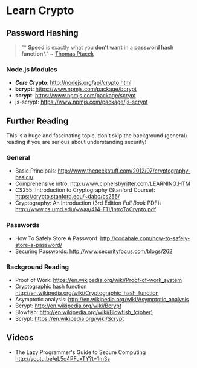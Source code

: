 # Learn Crypto



## Password Hashing

> "* **Speed** is exactly what you **don’t want** in a **password hash function***."
~ [Thomas Ptacek](http://amzn.to/cthr46)

### Node.js Modules

+ ***Core*** **Crypto**: http://nodejs.org/api/crypto.html
+ **bcrypt**: https://www.npmjs.com/package/bcrypt
+ **scrypt**: https://www.npmjs.com/package/scrypt
+ js-scrypt: https://www.npmjs.com/package/js-scrypt


## Further Reading

This is a huge and fascinating topic,
don't skip the background (general) reading
if you are serious about understanding security!

### General

+ Basic Principals:
http://www.thegeekstuff.com/2012/07/cryptography-basics/
+ Comprehensive intro:
http://www.ciphersbyritter.com/LEARNING.HTM
+ CS255: Introduction to Cryptography (Stanford Course):
https://crypto.stanford.edu/~dabo/cs255/
+ Cryptography: An Introduction
(3rd Edition *Full Book* PDF):
http://www.cs.umd.edu/~waa/414-F11/IntroToCrypto.pdf

### Passwords

+ How To Safely Store A Password:
http://codahale.com/how-to-safely-store-a-password/
+ Securing Passwords:
http://www.securityfocus.com/blogs/262

### Background Reading

+ Proof of Work:
https://en.wikipedia.org/wiki/Proof-of-work_system
+ Cryptographic hash function
http://en.wikipedia.org/wiki/Cryptographic_hash_function
+ Asymptotic analysis: 
http://en.wikipedia.org/wiki/Asymptotic_analysis
+ Bcrypt:
http://en.wikipedia.org/wiki/Bcrypt
+ Blowfish:
http://en.wikipedia.org/wiki/Blowfish_(cipher)
+ Scrypt:
https://en.wikipedia.org/wiki/Scrypt

## Videos

+ The Lazy Programmer's Guide to Secure Computing
http://youtu.be/eL5o4PFuxTY?t=1m3s
